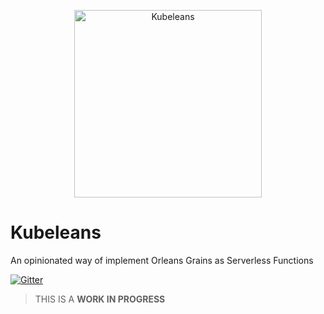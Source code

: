 <p align="center">
  <img src="https://github.com/Kubeleans/Kubeleans-Documents/blob/master/docs/images/kubeleans-512.png" alt="Kubeleans" width="300px"> 
  <h1>Kubeleans</h1>
</p>

An opinionated way of implement Orleans Grains as Serverless Functions

[![Gitter](https://badges.gitter.im/Join%20Chat.svg)](https://gitter.im/dotnet/orleans?utm_source=badge&utm_medium=badge&utm_campaign=pr-badge)

> THIS IS A **WORK IN PROGRESS**
